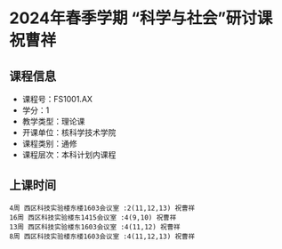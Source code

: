 # 2024年春季学期 “科学与社会”研讨课 祝曹祥






## 课程信息

- 课程号：FS1001.AX
- 学分：1
- 教学类型：理论课
- 开课单位：核科学技术学院
- 课程类别：通修
- 课程层次：本科计划内课程

## 上课时间

```
4周 西区科技实验楼东楼1603会议室 :2(11,12,13) 祝曹祥
16周 西区科技实验楼东1415会议室 :4(9,10) 祝曹祥
13周 西区科技实验楼东1603会议室 :4(11,12) 祝曹祥
8周 西区科技实验楼东楼1603会议室 :4(11,12,13) 祝曹祥
```

